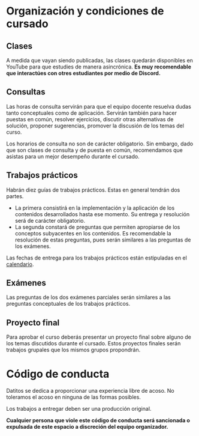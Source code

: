 Organización y condiciones de cursado
=====================================

Clases
------

A medida que vayan siendo publicadas, las clases quedarán disponibles en YouTube para que estudies
de manera asincrónica. <b>Es muy recomendable que interactúes con otres estudiantes por medio de Discord.</b>

Consultas
---------

Las horas de consulta servirán para que el equipo docente resuelva dudas tanto conceptuales como de aplicación.
Servirán también para hacer puestas en común, resolver ejercicios, discutir otras alternativas de solución,
proponer sugerencias, promover la discusión de los temas del curso.

Los horarios de consulta no son de carácter obligatorio. Sin embargo, dado que son clases de consulta y de puesta en común,
recomendamos que asistas para un mejor desempeño durante el cursado.

Trabajos prácticos
------------------

Habrán diez guías de trabajos prácticos. Estas en general tendrán dos partes.

* La primera consistirá en la implementación y la aplicación de los contenidos desarrollados
  hasta ese momento. Su entrega y resolución será de carácter obligatorio.
* La segunda constará de preguntas que permiten apropiarse de los conceptos subyacentes en los contenidos.
  Es recomendable la resolución de estas preguntas, pues serán similares a las preguntas de los exámenes.

Las fechas de entrega para los trabajos prácticos están estipuladas en el [calendario](#calendario).

Exámenes
--------

Las preguntas de los dos exámenes parciales serán similares a las preguntas conceptuales de los trabajos prácticos.

Proyecto final
--------------

Para aprobar el curso deberás presentar un proyecto final sobre alguno de los temas discutidos durante el cursado.
Estos proyectos finales serán trabajos grupales que los mismos grupos propondrán.

Código de conducta
==================

Datitos se dedica a proporcionar una experiencia libre de acoso. No toleramos el acoso en ninguna de las formas posibles.

Los trabajos a entregar deben ser una producción original.

**Cualquier persona que viole este código de conducta será sancionada o expulsada de este espacio a discreción del equipo organizador.**

